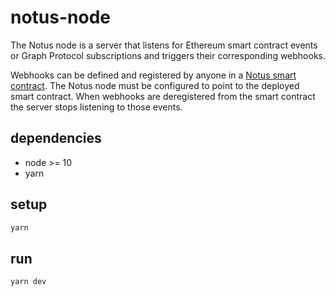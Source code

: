 # notus-node

The Notus node is a server that listens for Ethereum smart contract events or Graph Protocol subscriptions and triggers their corresponding webhooks.

Webhooks can be defined and registered by anyone in a [Notus smart contract](https://github.com/notifyus/notus-contracts).  The Notus node must be configured to point to the deployed smart contract.  When webhooks are deregistered from the smart contract the server stops listening to those events.

## dependencies
- node >= 10
- yarn

## setup
```bash
yarn
```

## run
```bash
yarn dev
```
